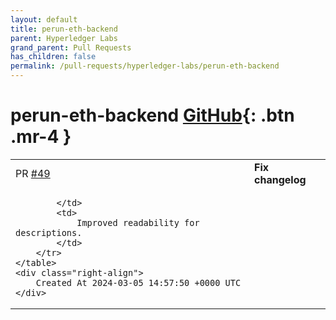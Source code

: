 ```yaml
---
layout: default
title: perun-eth-backend
parent: Hyperledger Labs
grand_parent: Pull Requests
has_children: false
permalink: /pull-requests/hyperledger-labs/perun-eth-backend
---
```


# perun-eth-backend <span class="fs-3 right-align">[GitHub](https://github.com/hyperledger-labs/perun-eth-backend){: .btn .mr-4 }</span>


<div>
    <table>
        <tr>
            <td>
                PR <a href="https://github.com/hyperledger-labs/perun-eth-backend/pull/49" class=".btn">#49</a>
            </td>
            <td>
                <b>
                    Fix changelog
                </b>
            </td>
        </tr>
        <tr>
            <td>
                
            </td>
            <td>
                Improved readability for descriptions.
            </td>
        </tr>
    </table>
    <div class="right-align">
        Created At 2024-03-05 14:57:50 +0000 UTC
    </div>
</div>

